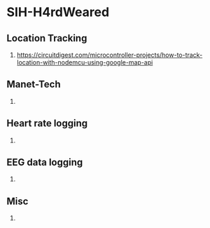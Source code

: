 # SIH-H4rdWeared
## Location Tracking
1. https://circuitdigest.com/microcontroller-projects/how-to-track-location-with-nodemcu-using-google-map-api
## Manet-Tech
1. 
## Heart rate logging
1. 
## EEG data logging 
1. 
## Misc
1. 

